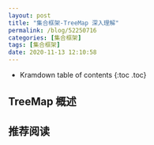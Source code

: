 ```yaml
---
layout: post
title: "集合框架-TreeMap 深入理解"
permalink: /blog/52250716
categories: [集合框架]
tags: [集合框架]
date: 2020-11-13 12:10:58
---
```


* Kramdown table of contents
{:toc .toc}
## TreeMap 概述

## 推荐阅读